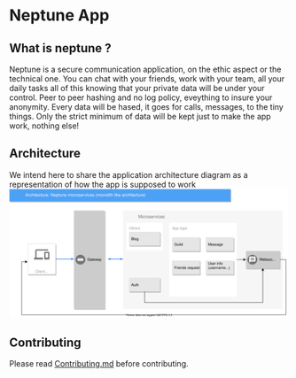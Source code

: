 # Neptune App
## What is neptune ?
Neptune is a secure communication application, on the ethic aspect or the technical one.  You can chat with your friends, work with your team, all your daily tasks all of this knowing that your private data will be under your control. 
Peer to peer hashing and no log policy, eveything to insure your anonymity.
Every data will be hased, it goes for calls, messages, to the tiny things.
Only the strict minimum of data will be kept just to make the app work, nothing else!
## Architecture
We intend here to share the application architecture diagram as a representation of how the app is supposed to work 
![diagram](diagram/diagram.svg)
## Contributing
Please read [Contributing.md](https://github.com/NeptuneOrg/guideline/blob/main/CONTRIBUTING.md) before contributing.
